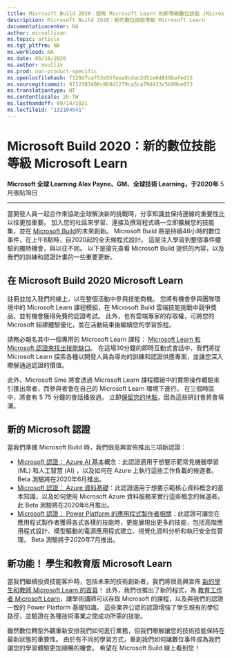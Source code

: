 ```yaml
---
title: Microsoft Build 2020：使用 Microsoft Learn 的新等級數位技能 |Microsoft Docs
description: Microsoft Build 2020：新的數位技能等級 Microsoft Learn
documentationcenter: NA
author: micsullivan
ms.topic: article
ms.tgt_pltfrm: NA
ms.workload: NA
ms.date: 05/18/2020
ms.author: msulliv
ms.prod: non-product-specific
ms.openlocfilehash: f129d7caf53e55feea8cdac2d51e64839bafed15
ms.sourcegitcommit: 9732383406c868d1279ca5ca79d423c5b99be073
ms.translationtype: HT
ms.contentlocale: zh-TW
ms.lasthandoff: 09/14/2021
ms.locfileid: "132104541"
---
```

# <a name="microsoft-build-2020-a-new-level-of-digital-skilling-with-microsoft-learn"></a>Microsoft Build 2020：新的數位技能等級 Microsoft Learn

**Microsoft 全球 Learning Alex Payne、GM、全球技術 Learning，于2020年** 5 月張貼18日

___

當開發人員一起合作來協助全球解決新的挑戰時，分享知識並保持連線的重要性比以往更加重要。 加入您的社區來學習、連接及撰寫程式碼—立即擴展您的技能集，並在 [Microsoft Build](https://build.microsoft.com/)的未來創新。 Microsoft Build 將是持續48小時的數位事件，在上午8點時，自2020起的全天候程式設計。 這是注入學習到整個事件體驗的獨特機會，與以往不同。 以下是搶先查看 Microsoft Build 提供的內容，以及我們的訓練和認證計畫的一些重要更新。

## <a name="microsoft-learn-at-microsoft-build-2020"></a>在 Microsoft Build 2020 Microsoft Learn

註冊並加入我們的線上，以在整個活動中參與技能商機。 您將有機會參與團隊環境中的 Microsoft Learn 課程模組，在 Microsoft Build 雲端技能挑戰中競爭獎品，並有機會獲得免費的認證考試。 此外，也有雲端專家的存取權，可將您的 Microsoft 組建體驗優化，並在活動結束後繼續您的學習旅程。

請務必報名其中一個專用的 Microsoft Learn 課程： [Microsoft Learn 和 Microsoft 認證來找出技能缺口](https://mybuild.microsoft.com/sessions?t=%257B%2522from%2522%253A%25222020-05-19T00%253A00%253A00-07%253A00%2522%252C%2522to%2522%253A%25222020-05-21T23%253A59%253A00-07%253A00%2522%257D&s=%257B%2522name%2522%253A%2522translate.refine.label.sort.relevance%2522%252C%2522type%2522%253A0%257D&q=%2522Microsoft%2520Learn%2522)。 在這場30分鐘的即時互動式會話中，我們將從 Microsoft Learn 探索各種以開發人員為導向的訓練和認證供應專案，並讓您深入瞭解通過認證的價值。

此外，Microsoft Sme 將會透過 Microsoft Learn 課程模組中的實際操作體驗來引匯出席者，而參與者會在自己的 Microsoft Learn 環境下進行。 在三個時區中，將會有 5 75 分鐘的會話播放過。 立即[保留您的地點](https://mybuild.microsoft.com/sessions)，因為這些研討會將會填滿。

## <a name="new-microsoft-certifications"></a>新的 Microsoft 認證

當我們準備 Microsoft Build 時，我們很高興宣佈推出三項新認證：

- [Microsoft 認證： Azure AI 基本](/learn/certifications/azure-ai-fundamentals?WT.mc_id=Build2020_alexblog)概念：此認證適用于想要示範常見機器學習 (ML) 和人工智慧 (AI) ，以及如何在 Azure 上執行這些工作負載的候選者。 Beta 測驗將在2020年6月推出。
- [Microsoft 認證： Azure 資料基礎](/learn/certifications/azure-data-fundamentals?WT.mc_id=Build2020_alexblog)：此認證適用于想要示範核心資料概念的基本知識，以及如何使用 Microsoft Azure 資料服務來實行這些概念的候選者。 此 Beta 測驗將在2020年6月推出。
- [Microsoft 認證： Power Platform 的應用程式製作者相關](/learn/certifications/power-platform-app-maker?WT.mc_id=Build2020_alexblog)：此認證可讓您在應用程式製作者獲得各式各樣的技能時，更能展現出更多的技能，包括高階應用程式設計、模型驅動的電源應用程式建立、視覺化資料分析和執行安全性管理。 Beta 測驗將于2020年7月推出。

## <a name="new-microsoft-learn-for-students-and-educators"></a>新功能！ 學生和教育版 Microsoft Learn

當我們繼續投資技能客戶時，包括未來的技術創新者，我們將很高興宣佈 [新的學生和教師 Microsoft Learn 的首頁](/learn/roles/student?WT.mc_id=Build2020_alexblog)！ 此外，我們也推出了新的程式，為 [教育工作者 Microsoft Learn](/learn/support/educator-resources?WT.mc_id=Build2020_alexblog)，讓學術講師可以存取 Microsoft 的課程，以及與我們的認證一致的 Power Platform 基礎知識。 這些業界公認的認證增強了學生現有的學位路徑，並驗證在各種技術事業之間成功所需的技能。

雖然數位轉型外觀重新安排我們如何進行業務，但我們瞭解讓您的技術技能保持在最新狀態的重要性。 由於有不同的學習方式，重創我們如何讓數位事件成為我們讓您的學習體驗更加順暢的機會。 希望在 Microsoft Build 線上看到您！

